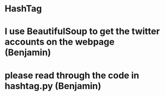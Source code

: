 # HashTag
# I use BeautifulSoup to get the twitter accounts on the webpage (Benjamin)
# please read through the code in hashtag.py (Benjamin)